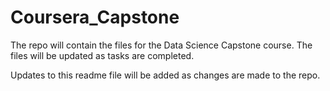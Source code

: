 # Coursera_Capstone
The repo will contain the files for the Data Science Capstone course. The files will be updated as tasks are completed. 

Updates to this readme file will be added as changes are made to the repo.
